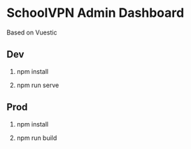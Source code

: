 # SchoolVPN Admin Dashboard

Based on Vuestic

## Dev
1. npm install

2. npm run serve

## Prod

1. npm install

2. npm run build
